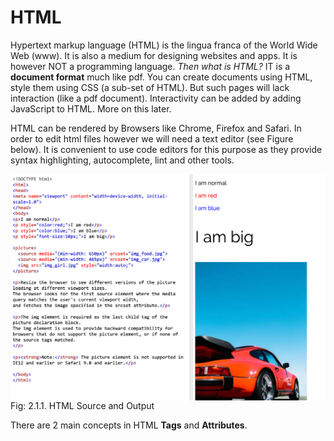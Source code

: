 # HTML

Hypertext markup language (HTML) is the lingua franca of the World Wide
Web (www). It is also a medium for designing websites and apps. It is
however NOT a programming language. <i>Then what is HTML?</i> IT is a
<b>document format</b> much like pdf. You can create documents using
HTML, style them using CSS (a sub-set of HTML). But such pages will lack
interaction (like a pdf document). Interactivity can be added by adding
JavaScript to HTML. More on this later.

HTML can be rendered by Browsers like Chrome, Firefox and Safari. In
order to edit html files however we will need a text editor (see Figure
below). It is
convenient to use code editors for this purpose as they provide syntax
highlighting, autocomplete, lint and other tools.

 <img style="display:block;margin:auto" src='../../imgs/htmlSource.png'>  
 <figcaption> Fig: 2.1.1. HTML Source and Output</figcaption>        


There are 2 main concepts in HTML <b>Tags</b> and
<b>Attributes</b>. 



